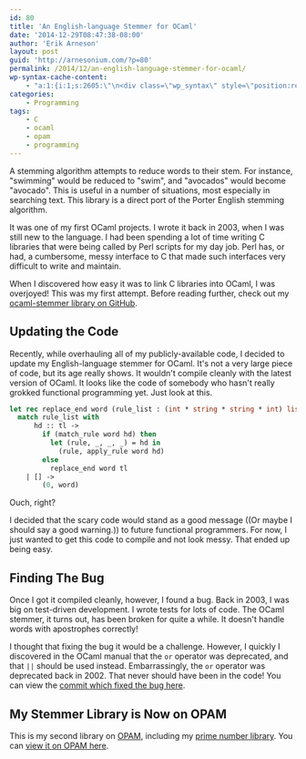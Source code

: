 ```yaml
---
id: 80
title: 'An English-language Stemmer for OCaml'
date: '2014-12-29T08:47:38-08:00'
author: 'Erik Arneson'
layout: post
guid: 'http://arnesonium.com/?p=80'
permalink: /2014/12/an-english-language-stemmer-for-ocaml/
wp-syntax-cache-content:
    - "a:1:{i:1;s:2605:\"\n<div class=\"wp_syntax\" style=\"position:relative;\"><table><tr><td class=\"line_numbers\"><pre>1\n2\n3\n4\n5\n6\n7\n8\n9\n10\n</pre></td><td class=\"code\"><pre class=\"ocaml\" style=\"font-family:monospace;\"><span style=\"color: #06c; font-weight: bold;\">let</span> <span style=\"color: #06c; font-weight: bold;\">rec</span> replace_end word <span style=\"color: #a52a2a;\">&#40;</span>rule_list <span style=\"color: #a52a2a;\">:</span> <span style=\"color: #a52a2a;\">&#40;</span><span style=\"color: #06c; font-weight: bold;\">int</span> <span style=\"color: #a52a2a;\">*</span> <span style=\"color: #06c; font-weight: bold;\">string</span> <span style=\"color: #a52a2a;\">*</span> <span style=\"color: #06c; font-weight: bold;\">string</span> <span style=\"color: #a52a2a;\">*</span> <span style=\"color: #06c; font-weight: bold;\">int</span><span style=\"color: #a52a2a;\">&#41;</span> <span style=\"color: #06c; font-weight: bold;\">list</span><span style=\"color: #a52a2a;\">&#41;</span> <span style=\"color: #a52a2a;\">=</span>\n  <span style=\"color: #06c; font-weight: bold;\">match</span> rule_list <span style=\"color: #06c; font-weight: bold;\">with</span>\n      hd <span style=\"color: #a52a2a;\">::</span> tl <span style=\"color: #a52a2a;\">-&gt;</span>\n        <span style=\"color: #06c; font-weight: bold;\">if</span> <span style=\"color: #a52a2a;\">&#40;</span>match_rule word hd<span style=\"color: #a52a2a;\">&#41;</span> <span style=\"color: #06c; font-weight: bold;\">then</span>\n          <span style=\"color: #06c; font-weight: bold;\">let</span> <span style=\"color: #a52a2a;\">&#40;</span>rule, _, _, _<span style=\"color: #a52a2a;\">&#41;</span> <span style=\"color: #a52a2a;\">=</span> hd <span style=\"color: #06c; font-weight: bold;\">in</span>\n            <span style=\"color: #a52a2a;\">&#40;</span>rule, apply_rule word hd<span style=\"color: #a52a2a;\">&#41;</span>\n        <span style=\"color: #06c; font-weight: bold;\">else</span>\n          replace_end word tl\n    <span style=\"color: #a52a2a;\">|</span> <span style=\"color: #a52a2a;\">&#91;</span><span style=\"color: #a52a2a;\">&#93;</span> <span style=\"color: #a52a2a;\">-&gt;</span>\n        <span style=\"color: #a52a2a;\">&#40;</span><span style=\"color: #c6c;\">0</span>, word<span style=\"color: #a52a2a;\">&#41;</span></pre></td></tr></table><p class=\"theCode\" style=\"display:none;\">let rec replace_end word (rule_list : (int * string * string * int) list) =\n  match rule_list with\n      hd :: tl -&gt;\n        if (match_rule word hd) then\n          let (rule, _, _, _) = hd in\n            (rule, apply_rule word hd)\n        else\n          replace_end word tl\n    | [] -&gt;\n        (0, word)</p></div>\n\";}"
categories:
    - Programming
tags:
    - C
    - ocaml
    - opam
    - programming
---
```


A stemming algorithm attempts to reduce words to their stem. For instance, "swimming" would be reduced to "swim", and "avocados" would become "avocado". This is useful in a number of situations, most especially in searching text. This library is a direct port of the Porter English stemming algorithm.
<!--more-->

It was one of my first OCaml projects. I wrote it back in 2003, when I was still new to the language. I had been spending a lot of time writing C libraries that were being called by Perl scripts for my day job. Perl has, or had, a cumbersome, messy interface to C that made such interfaces very difficult to write and maintain.

When I discovered how easy it was to link C libraries into OCaml, I was overjoyed! This was my first attempt. Before reading further, check out my <a href="https://github.com/pymander/ocaml-stemmer">ocaml-stemmer library on GitHub</a>.

<h2>Updating the Code</h2>

Recently, while overhauling all of my publicly-available code, I decided to update my English-language stemmer for OCaml. It's not a very large piece of code, but its age really shows. It wouldn't compile cleanly with the latest version of OCaml. It looks like the code of somebody who hasn't really grokked functional programming yet. Just look at this.

```ocaml
let rec replace_end word (rule_list : (int * string * string * int) list) =
  match rule_list with
      hd :: tl ->
        if (match_rule word hd) then
          let (rule, _, _, _) = hd in
            (rule, apply_rule word hd)
        else
          replace_end word tl
    | [] ->
        (0, word)
```

Ouch, right?

I decided that the scary code would stand as a good message ((Or maybe I should say a good warning.)) to future functional programmers. For now, I just wanted to get this code to compile and not look messy. That ended up being easy.

<h2>Finding The Bug</h2>

Once I got it compiled cleanly, however, I found a bug. Back in 2003, I was big on test-driven development. I wrote tests for lots of code. The OCaml stemmer, it turns out, has been broken for quite a while. It doesn't handle words with apostrophes correctly!

I thought that fixing the bug it would be a challenge. However, I quickly I discovered in the OCaml manual that the <code>or</code> operator was deprecated, and that <code>||</code> should be used instead. Embarrassingly, the <code>or</code> operator was deprecated back in 2002. That never should have been in the code! You can view the <a href="https://github.com/pymander/ocaml-stemmer/commit/40cb816c4d97eea0d51de0f66533c09011f6cbd0" target="_blank">commit which fixed the bug here</a>.

<h2>My Stemmer Library is Now on OPAM</h2>

This is my second library on <a href="http://opam.ocaml.org/" target="_blank">OPAM</a>, including my <a href="http://arnesonium.com/2014/12/camlprime-now-on-opam/" title="Camlprime Now on OPAM" target="_blank">prime number library</a>. You can <a href="http://opam.ocaml.org/packages/stemmer/stemmer.0.2/" target="_blank">view it on OPAM here</a>.
